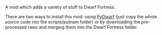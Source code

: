 A mod which adds a variety of stuff to Dwarf Fortress.

There are two ways to install this mod: using [PyDwarf](https://github.com/pineapplemachine/PyDwarf) (just copy the whole source code into the scripts/putnam folder) or by downloading the pre-processed raws and merging them into the Dwarf Fortress folder.